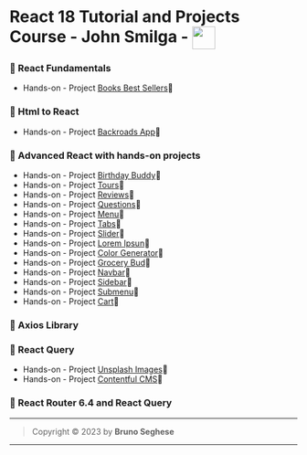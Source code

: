 # React 18 Tutorial and Projects Course - John Smilga - <img align="center" width="40" src="https://cdn.jsdelivr.net/gh/devicons/devicon/icons/react/react-original.svg" />

### 🔶 React Fundamentals

- Hands-on - Project [Books Best Sellers](https://sm-react-fundamentals.netlify.app/)🔗

### 🔶 Html to React

- Hands-on - Project [Backroads App](https://sm-react-backroads.netlify.app/)🔗

### 🔶 Advanced React with hands-on projects

- Hands-on - Project [Birthday Buddy](https://sm-react-birthday-buddy.netlify.app/)🔗
- Hands-on - Project [Tours](https://sm-react-tours.netlify.app/)🔗
- Hands-on - Project [Reviews](https://sm-react-reviews.netlify.app/)🔗
- Hands-on - Project [Questions](https://sm-react-questions.netlify.app/)🔗
- Hands-on - Project [Menu](https://sm-react-menu.netlify.app/)🔗
- Hands-on - Project [Tabs](https://sm-react-tabs.netlify.app/)🔗
- Hands-on - Project [Slider](https://sm-react-slider.netlify.app/)🔗
- Hands-on - Project [Lorem Ipsun](https://sm-react-lorem-ipsum.netlify.app/)🔗
- Hands-on - Project [Color Generator](https://sm-react-color-generator.netlify.app/)🔗
- Hands-on - Project [Grocery Bud](https://sm-react-grocery-bud.netlify.app/)🔗
- Hands-on - Project [Navbar](https://sm-react-navbar.netlify.app/)🔗
- Hands-on - Project [Sidebar](https://sm-react-sidebar.netlify.app/)🔗
- Hands-on - Project [Submenu](https://sm-react-submenu.netlify.app/)🔗
- Hands-on - Project [Cart](https://sm-react-cart.netlify.app/)🔗

### 🔶 Axios Library

### 🔶 React Query

- Hands-on - Project [Unsplash Images](https://sm-react-unsplash-images.netlify.app/)🔗
- Hands-on - Project [Contentful CMS](https://sm-react-contentful-cms.netlify.app/)🔗

### 🔶 React Router 6.4 and React Query

---

> Copyright &copy; 2023 by **Bruno Seghese**

---
